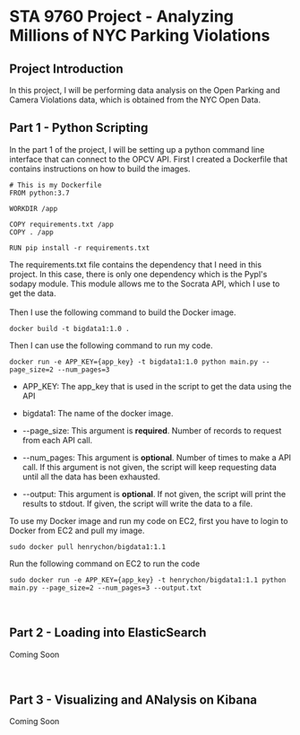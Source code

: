 # STA 9760 Project - Analyzing Millions of NYC Parking Violations

## Project Introduction

In this project, I will be performing data analysis on the Open Parking and Camera Violations data, which is obtained from the NYC Open Data.

## Part 1 - Python Scripting

In the part 1 of the project, I will be setting up a python command line interface that can connect to the OPCV API. First I created a Dockerfile that contains instructions on how to build the images.

```
# This is my Dockerfile
FROM python:3.7

WORKDIR /app

COPY requirements.txt /app
COPY . /app

RUN pip install -r requirements.txt
```

The requirements.txt file contains the dependency that I need in this project. In this case, there is only one dependency which is the Pypl's sodapy module. This module allows me to the Socrata API, which I use to get the data. <br />
<br />
Then I use the following command to build the Docker image.

```
docker build -t bigdata1:1.0 .
```

Then I can use the following command to run my code.

```
docker run -e APP_KEY={app_key} -t bigdata1:1.0 python main.py --page_size=2 --num_pages=3
```

- APP_KEY: The app_key that is used in the script to get the data using the API

- bigdata1: The name of the docker image.

- --page_size: This argument is **required**. Number of records to request from each API call.

- --num_pages: This argument is **optional**. Number of times to make a API call. If this argument is not given, the script will keep requesting data until all the data has been exhausted.

- --output: This argument is **optional**. If not given, the script will print the results to stdout. If given, the script will write the data to a file.

To use my Docker image and run my code on EC2, first you have to login to Docker from EC2 and pull my image.

```
sudo docker pull henrychon/bigdata1:1.1
```

Run the following command on EC2 to run the code

```
sudo docker run -e APP_KEY={app_key} -t henrychon/bigdata1:1.1 python main.py --page_size=2 --num_pages=3 --output.txt
```

<br />

## Part 2 - Loading into ElasticSearch

Coming Soon

<br />

## Part 3 - Visualizing and ANalysis on Kibana

Coming Soon
